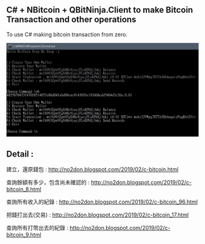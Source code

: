 ## C# + NBitcoin + QBitNinja.Client to make Bitcoin Transaction and other operations


To use C# making  bitcoin transaction from zero.

![alt 預覽](https://github.com/donma/C-SharpNBitcoinStepByStep/blob/master/blog-image-034.jpg?raw=true)


## Detail : 

建立，還原錢包 : http://no2don.blogspot.com/2019/02/c-bitcoin.html

查詢餘額有多少，包含尚未確認的 : http://no2don.blogspot.com/2019/02/c-bitcoin_8.html

查詢所有收入的紀錄 : http://no2don.blogspot.com/2019/02/c-bitcoin_96.html

把錢打出去(交易) : http://no2don.blogspot.com/2019/02/c-bitcoin_17.html

查詢所有打幣出去的紀錄 : http://no2don.blogspot.com/2019/02/c-bitcoin_9.html


 
  
  
 
 


